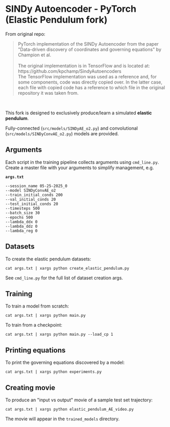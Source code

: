 # SINDy Autoencoder - PyTorch (Elastic Pendulum fork)
From original repo:

<blockquote>
PyTorch implementation of the SINDy Autoencoder from the paper "Data-driven discovery of coordinates and governing equations"
by Champion et al.
<br><br>
The original implementation is in TensorFlow and is located at: https://github.com/kpchamp/SindyAutoencoders <br>
The TensorFlow implementation was used as a reference and, for some components, code was directly copied over.
In the latter case, each file with copied code has a reference to which file in the original repository it was taken from.
</blockquote>
<br>

This fork is designed to exclusively produce/learn a simulated **elastic pendulum**.

Fully-connected (`src/models/SINDyAE_o2.py`) and convolutional (`src/models/SINDyConvAE_o2.py`) models are provided.

## Arguments
Each script in the training pipeline collects arguments using `cmd_line.py`. Create a master file with your arguments to simplify management, e.g.

**`args.txt`**
```text
--session_name 05-25-2025_0
--model SINDyConvAE_o2
--train_initial_conds 200
--val_initial_conds 20
--test_initial_conds 20
--timesteps 500
--batch_size 30
--epochs 500
--lambda_ddx 0
--lambda_ddz 0
--lambda_reg 0
```

## Datasets
To create the elastic pendulum datasets:

`cat args.txt | xargs python create_elastic_pendulum.py`

See `cmd_line.py` for the full list of dataset creation args.

## Training
To train a model from scratch:

`cat args.txt | xargs python main.py`

To train from a checkpoint:

`cat args.txt | xargs python main.py --load_cp 1`

## Printing equations
To print the governing equations discovered by a model:

`cat args.txt | xargs python experiments.py`

## Creating movie
To produce an "input vs output" movie of a sample test set trajectory:

`cat args.txt | xargs python elastic_pendulum_AE_video.py`

The movie will appear in the `trained_models` directory.
